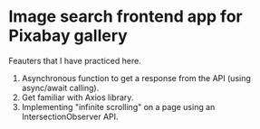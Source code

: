 # Image search frontend app for Pixabay gallery

Feauters that I have practiced here.
1. Asynchronous function to get a response from the API (using async/await calling).
2. Get familiar with Axios library.
3. Implementing "infinite scrolling" on a page using an IntersectionObserver API.
